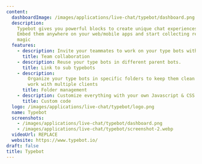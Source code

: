 ```yaml
---
content:
  dashboardImage: /images/applications/live-chat/typebot/dashboard.png
  description:
    Typebot gives you powerful blocks to create unique chat experiences.
    Embed them anywhere on your web/mobile apps and start collecting results like
    magic
  features:
    - description: Invite your teammates to work on your type bots with you
      title: Team collaboration
    - description: Reuse your type bots in different parent bots.
      title: Link to sub typebots
    - description:
        Organize your type bots in specific folders to keep them clean and
        work with multiple clients
      title: Folder management
    - description: Customize everything with your own Javascript & CSS code
      title: Custom code
  logo: /images/applications/live-chat/typebot/logo.png
  name: Typebot
  screenshots:
    - /images/applications/live-chat/typebot/dashboard.png
    - /images/applications/live-chat/typebot/screenshot-2.webp
  videoUrl: REPLACE
  website: https://www.typebot.io/
draft: false
title: Typebot
---
```

